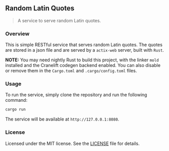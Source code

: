 ## Random Latin Quotes
> A service to serve random Latin quotes.

### Overview

This is simple RESTful service that serves random Latin quotes. The quotes are stored in a json file and are served by a `actix-web` server, built with `Rust`.

**NOTE:** You may need nightly Rust to build this project, with the linker `mold` installed and the Cranelift codegen backend enabled. You can also disable or remove them in the `Cargo.toml` and `.cargo/config.toml` files.

### Usage

To run the service, simply clone the repository and run the following command:

```bash
cargo run
```

The service will be available at `http://127.0.0.1:8080`.

### License

Licensed under the MIT license. See the [LICENSE](LICENSE) file for details.